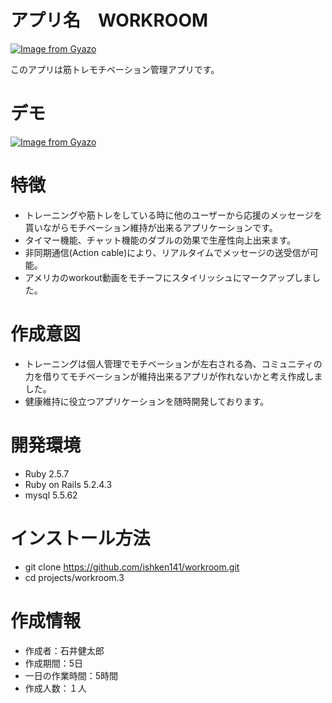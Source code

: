 # アプリ名　WORKROOM
[![Image from Gyazo](https://i.gyazo.com/fe036159dd233ff64e2bf75f8051c91d.gif)](https://gyazo.com/fe036159dd233ff64e2bf75f8051c91d)

このアプリは筋トレモチベーション管理アプリです。
 
# デモ
[![Image from Gyazo](https://i.gyazo.com/215063cfe58bdaf87aec11b45fc47f53.gif)](https://gyazo.com/215063cfe58bdaf87aec11b45fc47f53)
# 特徴
 
* トレーニングや筋トレをしている時に他のユーザーから応援のメッセージを貰いながらモチベーション維持が出来るアプリケーションです。
* タイマー機能、チャット機能のダブルの効果で生産性向上出来ます。
* 非同期通信(Action cable)により、リアルタイムでメッセージの送受信が可能。
* アメリカのworkout動画をモチーフにスタイリッシュにマークアップしました。
 
# 作成意図 
* トレーニングは個人管理でモチベーションが左右される為、コミュニティの力を借りてモチベーションが維持出来るアプリが作れないかと考え作成しました。 
* 健康維持に役立つアプリケーションを随時開発しております。

# 開発環境
* Ruby 2.5.7
* Ruby on Rails 5.2.4.3
* mysql 5.5.62

 
# インストール方法
* git clone https://github.com/ishken141/workroom.git
* cd projects/workroom.3 
 
# 作成情報
 
* 作成者：石井健太郎
* 作成期間：5日　
* 一日の作業時間：5時間 
* 作成人数：１人
 

